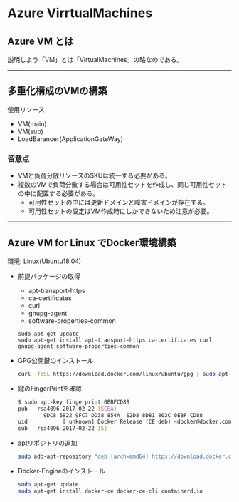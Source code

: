 # Azure VirrtualMachines

## Azure VM とは

説明しよう「VM」とは「VirtualMachines」の略なのである。

----

## 多重化構成のVMの構築

使用リソース

- VM(main)
- VM(sub)
- LoadBarancer(ApplicationGateWay)

### 留意点

- VMと負荷分散リソースのSKUは統一する必要がある。
- 複数のVMで負荷分散する場合は可用性セットを作成し、同じ可用性セットの中に配置する必要がある。
  - 可用性セットの中には更新ドメインと障害ドメインが存在する。
  - 可用性セットの設定はVM作成時にしかできないため注意が必要。

----

## Azure VM for Linux でDocker環境構築

環境: Linux(Ubuntu18.04)

- 前提パッケージの取得
  - apt-transport-https
  - ca-certificates
  - curl
  - gnupg-agent
  - software-properties-common

  ```command:title
  sudo apt-get update
  sudo apt-get install apt-transport-https ca-certificates curl gnupg-agent software-properties-common
  ```

- GPG公開鍵のインストール

    ``` bash
    curl -fsSL https://download.docker.com/linux/ubuntu/gpg | sudo apt-key add -
    ```

- 鍵のFingerPrintを確認

    ``` bash
    $ sudo apt-key fingerprint 0EBFCD88
    pub   rsa4096 2017-02-22 [SCEA]
            9DC8 5822 9FC7 DD38 854A  E2D8 8D81 803C 0EBF CD88
    uid           [ unknown] Docker Release (CE deb) <docker@docker.com>
    sub   rsa4096 2017-02-22 [S]
    ```

- aptリポジトリの追加

    ``` bash
    sudo add-apt-repository "deb [arch=amd64] https://download.docker.com/linux/ubuntu $(lsb_release -cs) stable"
    ```

- Docker-Engineのインストール

    ``` bash
    sudo apt-get update
    sudo apt-get install docker-ce docker-ce-cli containerd.io
    ```
